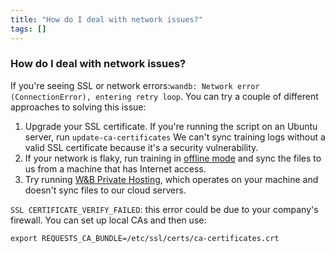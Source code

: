 ```yaml
---
title: "How do I deal with network issues?"
tags: []
---
```


### How do I deal with network issues?
If you're seeing SSL or network errors:`wandb: Network error (ConnectionError), entering retry loop`. You can try a couple of different approaches to solving this issue:

1. Upgrade your SSL certificate. If you're running the script on an Ubuntu server, run `update-ca-certificates` We can't sync training logs without a valid SSL certificate because it's a security vulnerability.
2. If your network is flaky, run training in [offline mode](../track/launch.md) and sync the files to us from a machine that has Internet access.
3. Try running [W&B Private Hosting](../hosting/intro.md), which operates on your machine and doesn't sync files to our cloud servers.

`SSL CERTIFICATE_VERIFY_FAILED`: this error could be due to your company's firewall. You can set up local CAs and then use:

`export REQUESTS_CA_BUNDLE=/etc/ssl/certs/ca-certificates.crt`